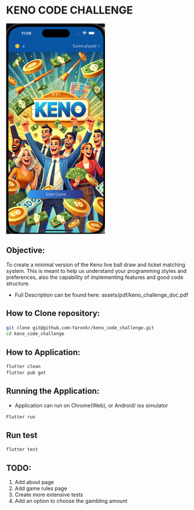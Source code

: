 # KENO CODE CHALLENGE

![Example Image](assets/images/home_page_image.png)

## Objective:
To create a minimal version of the Keno live ball draw and ticket matching system.
This is meant to help us understand your programming styles and preferences, also the capability of implementing features and good code
structure.

* Full Description can be found here: assets/pdf/keno_challenge_doc.pdf

## How to Clone repository:
```bash
git clone git@github.com:Yaronkr/keno_code_challenge.git
cd keno_code_challenge
```

## How to Application:
```bash
flutter clean
flutter pub get
```

## Running the Application:
* Application can run on Chrome(Web), or Android/ ios simulator
```bash
Flutter run
```

## Run test
```bash
flutter test
```

## TODO:

1. Add about page
2. Add game rules page
3. Create more extensive tests
4. Add an option to choose the gambling amount

